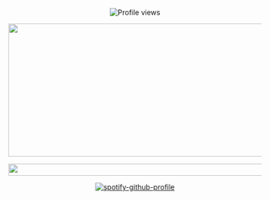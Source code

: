 <p align=center

![Profile views](https://komarev.com/ghpvc/?username=yourusername&label=R3CRU1TZ.&color=ff0000)

<p align=center

<a href="https://www.glitter-graphics.com"><img src="http://dl7.glitter-graphics.net/pub/2578/2578117bdjgc3e6tj.gif" width=666 height=265 border=0></a><br><a href="https://www.glitter-graphics.com" target=_blank></a>

<p align=center

<a href="https://www.glitter-graphics.com"><img src="http://dl5.glitter-graphics.net/pub/184/184475y66x8elc3k.gif" width=532 height=24 border=0></a><br><a href="https://www.glitter-graphics.com" target=_blank></a>
<p align=center

<p align=center

[![spotify-github-profile](https://spotify-github-profile.kittinanx.com/api/view?uid=314mut7imtpm6vc6oq3g32g722qy&cover_image=false&theme=novatorem&show_offline=true&background_color=121212&interchange=false&bar_color=ffffff)](https://github.com/kittinan/spotify-github-profile)

